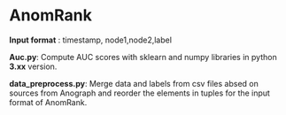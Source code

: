 # AnomRank

**Input format** : timestamp, node1,node2,label

**Auc.py**: Compute AUC scores with sklearn and numpy libraries in python **3.xx** version.

**data_preprocess.py**: Merge data and labels from csv files absed on sources from Anograph and reorder the elements in tuples for the input format of AnomRank.
